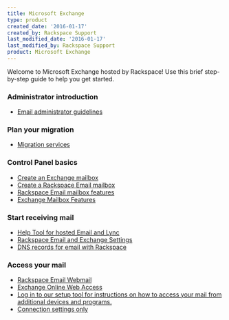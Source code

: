 ```yaml
---
title: Microsoft Exchange
type: product
created_date: '2016-01-17'
created_by: Rackspace Support
last_modified_date: '2016-01-17'
last_modified_by: Rackspace Support
product: Microsoft Exchange
---
```


Welcome to Microsoft Exchange hosted by Rackspace! Use this brief
step-by-step guide to help you get started.

###  Administrator introduction

-   [Email administrator
    guidelines](/how-to/email-administrator-guidelines)

###  Plan your migration

-   [Migration
    services](/how-to/email-migration-services)

###  Control Panel basics

-   [Create an Exchange
    mailbox](https://cp.rackspace.com/Exchange/Mail/Mailboxes/List.aspx)
-   [Create a Rackspace Email
    mailbox](https://cp.rackspace.com/EmailHosting/Mail/Mailboxes/List.aspx)
-   [Rackspace Email mailbox
    features](/how-to/exchange-email-mailbox-features)
-   [Exchange Mailbox
    Features](/how-to/exchange-email-mailbox-features)

###  Start receiving mail

-   [Help Tool for hosted Email and
    Lync](/how-to/help-tool-for-hosted-email-and-skype-for-business)
-   [Rackspace Email and Exchange
    Settings](/how-to/rackspace-email-and-hosted-exchange-settings)
-   [DNS records for email with
    Rackspace](/how-to/set-up-dns-records-for-cloud-office-email-and-skype-for-business)

###  Access your mail

-   [Rackspace Email Webmail](https://apps.rackspace.com/index.php)
-   [Exchange Online Web Access](https://apps.rackspace.com/index.php)
-   [Log in to our setup tool for instructions on how to access your
    mail from additional devices
    and programs.](https://emailhelp.rackspace.com/)
-   [Connection settings
    only](/how-to/rackspace-email-and-hosted-exchange-settings)
